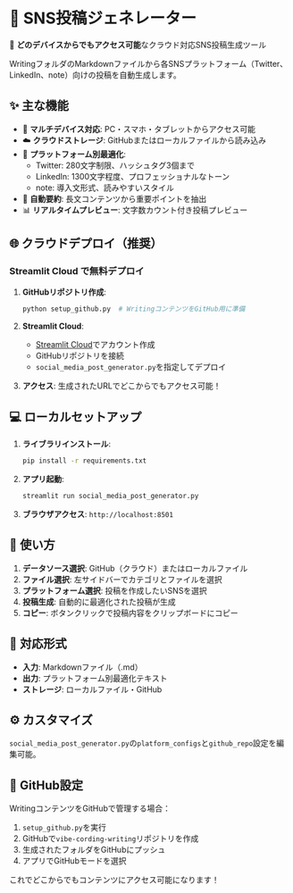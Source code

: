 # 🚀 SNS投稿ジェネレーター

📱 **どのデバイスからでもアクセス可能**なクラウド対応SNS投稿生成ツール

WritingフォルダのMarkdownファイルから各SNSプラットフォーム（Twitter、LinkedIn、note）向けの投稿を自動生成します。

## ✨ 主な機能

- 📱 **マルチデバイス対応**: PC・スマホ・タブレットからアクセス可能
- ☁️ **クラウドストレージ**: GitHubまたはローカルファイルから読み込み
- 🎯 **プラットフォーム別最適化**:
  - Twitter: 280文字制限、ハッシュタグ3個まで
  - LinkedIn: 1300文字程度、プロフェッショナルなトーン  
  - note: 導入文形式、読みやすいスタイル
- 🤖 **自動要約**: 長文コンテンツから重要ポイントを抽出
- 📊 **リアルタイムプレビュー**: 文字数カウント付き投稿プレビュー

## 🌐 クラウドデプロイ（推奨）

### Streamlit Cloud で無料デプロイ

1. **GitHubリポジトリ作成**:
   ```bash
   python setup_github.py  # WritingコンテンツをGitHub用に準備
   ```

2. **Streamlit Cloud**:
   - [Streamlit Cloud](https://streamlit.io/cloud)でアカウント作成
   - GitHubリポジトリを接続
   - `social_media_post_generator.py`を指定してデプロイ

3. **アクセス**: 生成されたURLでどこからでもアクセス可能！

## 💻 ローカルセットアップ

1. **ライブラリインストール**:
   ```bash
   pip install -r requirements.txt
   ```

2. **アプリ起動**:
   ```bash
   streamlit run social_media_post_generator.py
   ```

3. **ブラウザアクセス**: `http://localhost:8501`

## 📖 使い方

1. **データソース選択**: GitHub（クラウド）またはローカルファイル
2. **ファイル選択**: 左サイドバーでカテゴリとファイルを選択
3. **プラットフォーム選択**: 投稿を作成したいSNSを選択  
4. **投稿生成**: 自動的に最適化された投稿が生成
5. **コピー**: ボタンクリックで投稿内容をクリップボードにコピー

## 📁 対応形式

- **入力**: Markdownファイル（.md）
- **出力**: プラットフォーム別最適化テキスト
- **ストレージ**: ローカルファイル・GitHub

## ⚙️ カスタマイズ

`social_media_post_generator.py`の`platform_configs`と`github_repo`設定を編集可能。

## 🔧 GitHub設定

WritingコンテンツをGitHubで管理する場合：

1. `setup_github.py`を実行
2. GitHubで`vibe-cording-writing`リポジトリを作成  
3. 生成されたフォルダをGitHubにプッシュ
4. アプリでGitHubモードを選択

これでどこからでもコンテンツにアクセス可能になります！